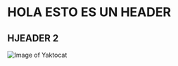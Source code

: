 # HOLA ESTO ES UN HEADER #
## HJEADER 2 ##
![Image of Yaktocat](https://octodex.github.com/images/yaktocat.png)
